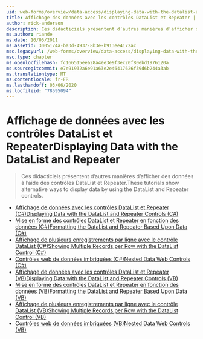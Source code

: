 ```yaml
---
uid: web-forms/overview/data-access/displaying-data-with-the-datalist-and-repeater/index
title: Affichage des données avec les contrôles DataList et Repeater | Microsoft Docs
author: rick-anderson
description: Ces didacticiels présentent d’autres manières d’afficher des données à l’aide des contrôles DataList et Repeater.
ms.author: riande
ms.date: 10/05/2011
ms.assetid: 3005174a-ba3d-4937-8b3e-b913ee4172ac
msc.legacyurl: /web-forms/overview/data-access/displaying-data-with-the-datalist-and-repeater
msc.type: chapter
ms.openlocfilehash: fc166515eea28a4ee3e9f3ec20f80ebd1976120a
ms.sourcegitcommit: e7e91932a6e91a63e2e46417626f39d6b244a3ab
ms.translationtype: MT
ms.contentlocale: fr-FR
ms.lasthandoff: 03/06/2020
ms.locfileid: "78595094"
---
```

# <a name="displaying-data-with-the-datalist-and-repeater"></a><span data-ttu-id="31be0-103">Affichage de données avec les contrôles DataList et Repeater</span><span class="sxs-lookup"><span data-stu-id="31be0-103">Displaying Data with the DataList and Repeater</span></span>

> <span data-ttu-id="31be0-104">Ces didacticiels présentent d’autres manières d’afficher des données à l’aide des contrôles DataList et Repeater.</span><span class="sxs-lookup"><span data-stu-id="31be0-104">These tutorials show alternative ways to display data by using the DataList and Repeater controls.</span></span>

- [<span data-ttu-id="31be0-105">Affichage de données avec les contrôles DataList et Repeater (C#)</span><span class="sxs-lookup"><span data-stu-id="31be0-105">Displaying Data with the DataList and Repeater Controls (C#)</span></span>](displaying-data-with-the-datalist-and-repeater-controls-cs.md)
- [<span data-ttu-id="31be0-106">Mise en forme des contrôles DataList et Repeater en fonction des données (C#)</span><span class="sxs-lookup"><span data-stu-id="31be0-106">Formatting the DataList and Repeater Based Upon Data (C#)</span></span>](formatting-the-datalist-and-repeater-based-upon-data-cs.md)
- [<span data-ttu-id="31be0-107">Affichage de plusieurs enregistrements par ligne avec le contrôle DataList (C#)</span><span class="sxs-lookup"><span data-stu-id="31be0-107">Showing Multiple Records per Row with the DataList Control (C#)</span></span>](showing-multiple-records-per-row-with-the-datalist-control-cs.md)
- [<span data-ttu-id="31be0-108">Contrôles web de données imbriquées (C#)</span><span class="sxs-lookup"><span data-stu-id="31be0-108">Nested Data Web Controls (C#)</span></span>](nested-data-web-controls-cs.md)
- [<span data-ttu-id="31be0-109">Affichage de données avec les contrôles DataList et Repeater (VB)</span><span class="sxs-lookup"><span data-stu-id="31be0-109">Displaying Data with the DataList and Repeater Controls (VB)</span></span>](displaying-data-with-the-datalist-and-repeater-controls-vb.md)
- [<span data-ttu-id="31be0-110">Mise en forme des contrôles DataList et Repeater en fonction des données (VB)</span><span class="sxs-lookup"><span data-stu-id="31be0-110">Formatting the DataList and Repeater Based Upon Data (VB)</span></span>](formatting-the-datalist-and-repeater-based-upon-data-vb.md)
- [<span data-ttu-id="31be0-111">Affichage de plusieurs enregistrements par ligne avec le contrôle DataList (VB)</span><span class="sxs-lookup"><span data-stu-id="31be0-111">Showing Multiple Records per Row with the DataList Control (VB)</span></span>](showing-multiple-records-per-row-with-the-datalist-control-vb.md)
- [<span data-ttu-id="31be0-112">Contrôles web de données imbriquées (VB)</span><span class="sxs-lookup"><span data-stu-id="31be0-112">Nested Data Web Controls (VB)</span></span>](nested-data-web-controls-vb.md)

